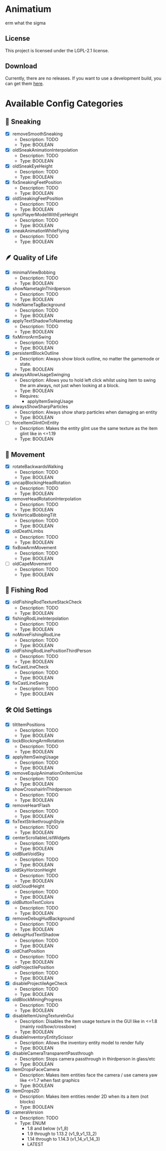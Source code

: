 # Animatium

erm what the sigma

## License

This project is licensed under the LGPL-2.1 license.

## Download

Currently, there are no releases. If you want to use a development build, you can get
them [here](https://github.com/Legacy-Visuals-Project/Animatium/actions).

# Available Config Categories

## 💨 Sneaking

- [X] removeSmoothSneaking
    - Description: TODO
    - Type: BOOLEAN
- [X] oldSneakAnimationInterpolation
    - Description: TODO
    - Type: BOOLEAN
- [X] oldSneakEyeHeight
    - Description: TODO
    - Type: BOOLEAN
- [X] fixSneakingFeetPosition
    - Description: TODO
    - Type: BOOLEAN
- [X] oldSneakingFeetPosition
    - Description: TODO
    - Type: BOOLEAN
- [X] syncPlayerModelWithEyeHeight
    - Description: TODO
    - Type: BOOLEAN
- [X] sneakAnimationWhileFlying
    - Description: TODO
    - Type: BOOLEAN

## 🪶 Quality of Life

- [X] minimalViewBobbing
    - Description: TODO
    - Type: BOOLEAN
- [X] showNametagInThirdperson
    - Description: TODO
    - Type: BOOLEAN
- [X] hideNameTagBackground
    - Description: TODO
    - Type: BOOLEAN
- [X] applyTextShadowToNametag
    - Description: TODO
    - Type: BOOLEAN
- [X] fixMirrorArmSwing
    - Description: TODO
    - Type: BOOLEAN
- [X] persistentBlockOutline
    - Description: Always show block outline, no matter the gamemode or state.
    - Type: BOOLEAN
- [X] alwaysAllowUsageSwinging
    - Description: Allows you to hold left click whilst using item to swing the arm always, not just when looking at a
      block.
    - Type: BOOLEAN
    - Requires:
        - applyItemSwingUsage
- [X] alwaysShowSharpParticles
    - Description: Always show sharp particles when damaging an entity
    - Type: BOOLEAN
- [ ] forceItemGlintOnEntity
    - Description: Makes the entity glint use the same texture as the item glint like in <=1.19
    - Type: BOOLEAN

## 🏃 Movement

- [X] rotateBackwardsWalking
    - Description: TODO
    - Type: BOOLEAN
- [X] uncapBlockingHeadRotation
    - Description: TODO
    - Type: BOOLEAN
- [X] removeHeadRotationInterpolation
    - Description: TODO
    - Type: BOOLEAN
- [X] fixVerticalBobbingTilt
    - Description: TODO
    - Type: BOOLEAN
- [X] oldDeathLimbs
    - Description: TODO
    - Type: BOOLEAN
- [X] fixBowArmMovement
    - Description: TODO
    - Type: BOOLEAN
- [ ] oldCapeMovement
    - Description: TODO
    - Type: BOOLEAN

## 🎣 Fishing Rod

- [X] oldFishingRodTextureStackCheck
    - Description: TODO
    - Type: BOOLEAN
- [X] fishingRodLineInterpolation
    - Description: TODO
    - Type: BOOLEAN
- [X] noMoveFishingRodLine
    - Description: TODO
    - Type: BOOLEAN
- [X] oldFishingRodLinePositionThirdPerson
    - Description: TODO
    - Type: BOOLEAN
- [X] fixCastLineCheck
    - Description: TODO
    - Type: BOOLEAN
- [X] fixCastLineSwing
    - Description: TODO
    - Type: BOOLEAN

## 🛠️ Old Settings

- [X] tiltItemPositions
    - Description: TODO
    - Type: BOOLEAN
- [X] lockBlockingArmRotation
    - Description: TODO
    - Type: BOOLEAN
- [X] applyItemSwingUsage
    - Description: TODO
    - Type: BOOLEAN
- [X] removeEquipAnimationOnItemUse
    - Description: TODO
    - Type: BOOLEAN
- [X] showCrosshairInThirdperson
    - Description: TODO
    - Type: BOOLEAN
- [X] removeHeartFlash
    - Description: TODO
    - Type: BOOLEAN
- [X] fixTextStrikethroughStyle
    - Description: TODO
    - Type: BOOLEAN
- [X] centerScrollableListWidgets
    - Description: TODO
    - Type: BOOLEAN
- [X] oldBlueVoidSky
    - Description: TODO
    - Type: BOOLEAN
- [X] oldSkyHorizonHeight
    - Description: TODO
    - Type: BOOLEAN
- [X] oldCloudHeight
    - Description: TODO
    - Type: BOOLEAN
- [X] oldButtonTextColors
    - Description: TODO
    - Type: BOOLEAN
- [X] removeDebugHudBackground
    - Description: TODO
    - Type: BOOLEAN
- [X] debugHudTextShadow
    - Description: TODO
    - Type: BOOLEAN
- [X] oldChatPosition
    - Description: TODO
    - Type: BOOLEAN
- [X] oldProjectilePosition
    - Description: TODO
    - Type: BOOLEAN
- [X] disableProjectileAgeCheck
    - Description: TODO
    - Type: BOOLEAN
- [X] oldBlockMiningProgress
    - Description: TODO
    - Type: BOOLEAN
- [X] disableItemUsingTextureInGui
    - Description: Disables the item usage texture in the GUI like in <=1.8 (mainly rod/bow/crossbow)
    - Type: BOOLEAN
- [X] disableInventoryEntityScissor
    - Description: Allows the inventory entity model to render fully
    - Type: BOOLEAN
- [X] disableCameraTransparentPassthrough
    - Description: Stops camera passthrough in thirdperson in glass/etc
    - Type: BOOLEAN
- [X] itemDropsFaceCamera
    - Description: Makes item entities face the camera / use camera yaw like <=1.7 when fast graphics
    - Type: BOOLEAN
- [X] itemDrops2D
    - Description: Makes item entities render 2D when its a item (not blocks)
    - Type: BOOLEAN
- [X] cameraVersion
    - Description: TODO
    - Type: ENUM
        - 1.8 and below (v1_8)
        - 1.9 through to 1.13.2 (v1_9_v1_13_2)
        - 1.14 through to 1.14.3 (v1_14_v1_14_3)
        - LATEST